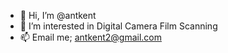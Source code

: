 - 👋 Hi, I’m @antkent
- 👀 I’m interested in Digital Camera Film Scanning
- 📫 Email me; antkent2@gmail.com 
